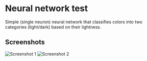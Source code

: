 # Neural network test
Simple (single neuron) neural network that classifies colors into two categories (light/dark) based on their lightness.

## Screenshots

![Screenshot 1](https://k62.kn3.net/taringa/5/1/A/D/0/D/elnicaso/B28.png)
![Screenshot 2](https://k62.kn3.net/taringa/6/8/F/E/A/A/elnicaso/773.png)
